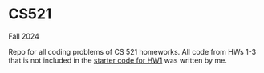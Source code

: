 # CS521 
Fall 2024

Repo for all coding problems of CS 521 homeworks. All code from HWs 1-3 that is not included in the [starter code for HW1]([https://github.com/ishcha/CS521_HWs/blob/main/hw1/adversarial_training.ipynb) was written by me.
